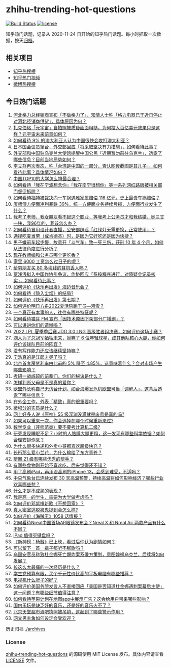 # zhihu-trending-hot-questions

[![Build Status](https://github.com/justjavac/zhihu-trending-hot-questions/workflows/ci/badge.svg?branch=master)](https://github.com/justjavac/zhihu-trending-hot-questions/actions)
[![license](https://img.shields.io/github/license/justjavac/zhihu-trending-hot-questions)](https://github.com/justjavac/zhihu-trending-hot-questions/blob/master/LICENSE)

知乎热门话题，记录从 2020-11-24 日开始的知乎热门话题。每小时抓取一次数据，按天[归档](./archives)。

## 相关项目

- [知乎热搜榜](https://github.com/justjavac/zhihu-trending-top-search)
- [知乎热门视频](https://github.com/justjavac/zhihu-trending-hot-video)
- [微博热搜榜](https://github.com/justjavac/weibo-trending-hot-search)

## 今日热门话题

<!-- BEGIN -->
<!-- 最后更新时间 Wed Aug 24 2022 01:21:45 GMT+0800 (China Standard Time) -->

1. [河北格力总经销商宣布「不做格力了」，知情人士称「格力电器已于近日停止对河北经销商供货」，具体原因为何？](https://www.zhihu.com/question/549611323)
1. [扎克伯格「元宇宙」自拍照被质疑画面粗糙，为何投入百亿美元效果只是这样？元宇宙未来前景如何？](https://www.zhihu.com/question/549575932)
1. [如何看待 9% 的澳大利亚人认为中国很快会攻打澳大利亚？](https://www.zhihu.com/question/549644549)
1. [日本国会议员窜台，外交部回应「将采取坚决有力措施」，如何看待此事？](https://www.zhihu.com/question/549662867)
1. [外交部和中国驻乌克兰大使馆提醒中国公民「近期暂勿前往乌克兰」，透露了哪些信息？目前当地局势如何？](https://www.zhihu.com/question/549482598)
1. [李立群再次表态，称「台湾是中国的一部分，否认网传截图是其儿子」，如何看待此事？具体情况如何？](https://www.zhihu.com/question/549580388)
1. [中国TOP10的大学怎么排最合理？](https://www.zhihu.com/question/395717364)
1. [如何看待「我在宁波想念你」「我在南宁很想你」等一系列网红路牌被相关部门督促拆除？](https://www.zhihu.com/question/549443892)
1. [如何看待福特被裁决向一车祸遇难家属赔偿 116 亿元，史上最贵车祸赔偿？](https://www.zhihu.com/question/549445300)
1. [康师傅方便面净利暴跌 39%，统一方便面业务持续亏损，方便面行业发生了什么？](https://www.zhihu.com/question/549600465)
1. [我考了老师，我女朋友看不起这个职业，等我考上公务员才和我结婚，她三支一扶，我96年的，我该怎么办？](https://www.zhihu.com/question/547767264)
1. [如何看待冒用设计者直播，公安部辟谣「红绿灯无需更换，正常使用」？](https://www.zhihu.com/question/549602331)
1. [选择吃麦当劳（或肯德基）时，是因为它好吃还是因为快捷？](https://www.zhihu.com/question/534957606)
1. [男子嫌前车起步慢，故意开「斗气车」致一死三伤，获刑 10 年 4 个月，如何从法律角度进行分析？](https://www.zhihu.com/question/549530573)
1. [现在教师编和公务员哪个更吃香？](https://www.zhihu.com/question/526531833)
1. [家里 6000 工资怎么过日子的呢？](https://www.zhihu.com/question/525471376)
1. [给男朋友买 80 多块钱的耳机丢人吗？](https://www.zhihu.com/question/547374188)
1. [贾浅浅拟入中国作协引争议，作协回应「系按程序进行，对质疑会记录核实」，如何看待此事？](https://www.zhihu.com/question/549671981)
1. [如何评价《快乐再出发》海边音乐会？](https://www.zhihu.com/question/549678133)
1. [如何看待《隐入尘烟》的结局?](https://www.zhihu.com/question/544955199)
1. [如何评价《快乐再出发》第七期？](https://www.zhihu.com/question/548494232)
1. [如何评价明日方舟2022夏活陪跑干员—鸿雪？](https://www.zhihu.com/question/547297634)
1. [一个真正有本事的人，往往有哪些特征呢？](https://www.zhihu.com/question/512023288)
1. [如何看待猫耳 FM 宣布「因技术原因下架部分广播剧」？](https://www.zhihu.com/question/549677768)
1. [可以讲讲你们的遗憾吗？](https://www.zhihu.com/question/521598319)
1. [2022 LPL 夏季季后赛 JDG 3:0 LNG 晋级胜者组决赛，如何评价这场比赛？](https://www.zhihu.com/question/549674808)
1. [湖人为了总冠军牺牲未来，抛弃了 6 位年轻球星，成其他队核心大腿，你如何评价该球队目前的阵容？](https://www.zhihu.com/question/549588129)
1. [没有写作能力还应该继续坚持嘛？](https://www.zhihu.com/question/544992314)
1. [宁浩真的是江郎才尽了吗？](https://www.zhihu.com/question/314010564)
1. [北京首套房贷利率由此前的 5% 降至 4.85%，这意味着什么？会对市场产生哪些影响？](https://www.zhihu.com/question/549584902)
1. [考研一战成硕的前辈们，你们的秘诀是什么？](https://www.zhihu.com/question/548691349)
1. [怎样判断父母是不是真的爱你？](https://www.zhihu.com/question/321353759)
1. [欧盟外长称自己无访台计划，如台海爆发危机欧盟可当「调解人」，这背后透露了哪些信息？](https://www.zhihu.com/question/549598753)
1. [在外企工作，外表「精致」真的很重要吗？](https://www.zhihu.com/question/359386537)
1. [微积分的实质是什么？](https://www.zhihu.com/question/27158966)
1. [网上好多人说《原神》55 级深渊没满就是废号是真的吗?](https://www.zhihu.com/question/549301488)
1. [如果可以重来一次，你会选择在哪个时候重新来过?](https://www.zhihu.com/question/549283372)
1. [数学专业（非师范类）要不要考计算机二级?](https://www.zhihu.com/question/538951292)
1. [研究发现睡眠不足 7 小时的人胳膊大腿更粗，这一发现有哪些科学依据？如何合理安排作息？](https://www.zhihu.com/question/549569127)
1. [为什么很多快递和外卖小哥都喜欢超级快充？](https://www.zhihu.com/question/549609661)
1. [长珩那么爱小兰花，为什么输给了东方青苍？](https://www.zhihu.com/question/547625421)
1. [辩圈 21 级有哪些优秀的辩手？](https://www.zhihu.com/question/547974136)
1. [有哪些食物刚开始不喜欢吃，后来觉得还不错？](https://www.zhihu.com/question/543911781)
1. [用了高刷iPad，再用没高刷的iPhone 13，会感到难受，不适吗？](https://www.zhihu.com/question/539292178)
1. [中央气象台已连续发布 30 天高温预警，持续高温将如何影响经济？哪些行业欢喜哪些愁？](https://www.zhihu.com/question/549460993)
1. [什么才是不成熟的表现？](https://www.zhihu.com/question/503406861)
1. [我是高一的学生，需要为大学做考虑吗？](https://www.zhihu.com/question/549593032)
1. [如何评价邓紫棋新歌《不想回家》？](https://www.zhihu.com/question/549561268)
1. [真人密室逃脱被鬼捉到会怎么样?](https://www.zhihu.com/question/339910997)
1. [如何评价《海贼王》1058 话情报？](https://www.zhihu.com/question/535622166)
1. [如何看待Nreal中国首场AR眼镜发布会？Nreal X 和 Nreal Air 两款产品有什么不同？](https://www.zhihu.com/question/549632963)
1. [iPad 值得买键盘吗？](https://www.zhihu.com/question/427666185)
1. [《新神榜：杨戬》已上映，看过后你认为剧情如何？](https://www.zhihu.com/question/549056542)
1. [可以留下一首一辈子都听不腻歌吗？](https://www.zhihu.com/question/549096041)
1. [乌国安官员称致杜金娜死亡爆炸案系俄方策划，意图嫁祸乌克兰，后续将如何发展？](https://www.zhihu.com/question/549643705)
1. [长这么大最痛的一次经历是什么？](https://www.zhihu.com/question/549545212)
1. [学生党预算有限，买个千元性价比高的平板电脑有哪些推荐？](https://www.zhihu.com/question/549545542)
1. [电视机什么牌子的好？](https://www.zhihu.com/question/267249456)
1. [如何评价美国务院发言人不直接回应「美国是否知道杜金娜遇刺案幕后主使」这一问题？有哪些细节值得注意？](https://www.zhihu.com/question/549611732)
1. [如何看待苹果计划在地图app中展示广告？这会给用户带来哪些影响？](https://www.zhihu.com/question/549463359)
1. [国内乐坛是缺乏好的音乐，还是好的音乐火不了？](https://www.zhihu.com/question/549067941)
1. [北京天堂超市酒吧执照被吊销，这起到了哪些警示作用？](https://www.zhihu.com/question/549459095)
1. [网文男主角如何设定会受欢迎？](https://www.zhihu.com/question/521828852)

<!-- END -->

历史归档 [./archives](./archives)

### License

[zhihu-trending-hot-questions](https://github.com/justjavac/zhihu-trending-hot-questions)
的源码使用 MIT License 发布。具体内容请查看 [LICENSE](./LICENSE) 文件。
